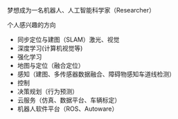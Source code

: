 梦想成为一名机器人、人工智能科学家（Researcher）

个人感兴趣的方向
- 同步定位与建图（SLAM）激光、视觉
- 深度学习(计算机视觉等)
- 强化学习
- 地图与定位（融合定位）
- 感知（建图、多传感器数据融合、障碍物感知车道线检测）
- 控制
- 决策规划（行为预测）
- 云服务（仿真、数据平台、车辆标定）
- 机器人软件平台（ROS、Autoware）
